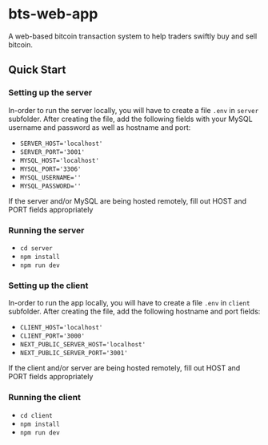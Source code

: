 # bts-web-app
A web-based bitcoin transaction system to help traders swiftly buy and sell bitcoin. 

## Quick Start

### Setting up the server
In-order to run the server locally, you will have to create a file `.env` in `server` subfolder.
After creating the file, add the following fields with your MySQL username and password as well as hostname and port:
 - `SERVER_HOST='localhost'`
 - `SERVER_PORT='3001'`
 - `MYSQL_HOST='localhost'`
 - `MYSQL_PORT='3306'`
 - `MYSQL_USERNAME=''`
 - `MYSQL_PASSWORD=''`

If the server and/or MySQL are being hosted remotely, fill out HOST and PORT fields appropriately

### Running the server
 - `cd server`
 - `npm install`
 - `npm run dev`


### Setting up the client
In-order to run the app locally, you will have to create a file `.env` in `client` subfolder.
After creating the file, add the following hostname and port fields:
 - `CLIENT_HOST='localhost'`
 - `CLIENT_PORT='3000'`
 - `NEXT_PUBLIC_SERVER_HOST='localhost'`
 - `NEXT_PUBLIC_SERVER_PORT='3001'`

If the client and/or server are being hosted remotely, fill out HOST and PORT fields appropriately


### Running the client
 - `cd client`
 - `npm install`
 - `npm run dev`
